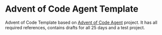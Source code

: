 # Advent of Code Agent Template

Advent of Code Template based on [Advent of Code Agent](https://github.com/mazharenko/aoc-agent) project. It has all required references, contains drafts for all 25 days and a test project.